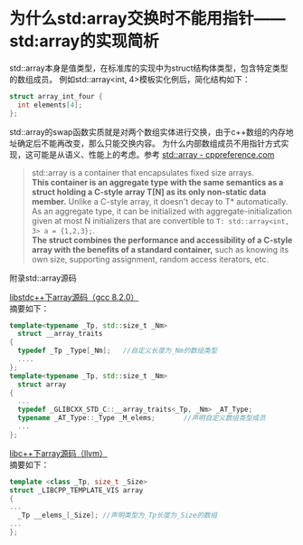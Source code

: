 # 为什么std:array交换时不能用指针——std:array的实现简析
std::array本身是值类型，在标准库的实现中为struct结构体类型，包含特定类型的数组成员。
例如std::array<int, 4>模板实化例后，简化结构如下：
```c++
struct array_int_four {
  int elements[4];
};
```
 std::array的swap函数实质就是对两个数组实体进行交换，由于c++数组的内存地址确定后不能再改变，那么只能交换内容。
为什么内部数组成员不用指针方式实现，这可能是从语义、性能上的考虑。参考
[std::array - cppreference.com](https://en.cppreference.com/w/cpp/container/array)
>std::array is a container that encapsulates fixed size arrays.   
>**This container is an aggregate type with the same semantics as a struct holding a C-style array T[N] as its only non-static data member.** Unlike a C-style array, it doesn't decay to T* automatically. As an aggregate type, it can be initialized with aggregate-initialization given at most N initializers that are convertible to `T: std::array<int, 3> a = {1,2,3};`.   
>**The struct combines the performance and accessibility of a  C-style array with the benefits of a standard container,** such as knowing  its own size, supporting assignment, random access iterators, etc. 

附录std::array源码

[libstdc++下array源码（gcc 8.2.0）](https://gcc.gnu.org/onlinedocs/gcc-8.2.0/libstdc++/api/a00041_source.html)   
摘要如下：
```c++
template<typename _Tp, std::size_t _Nm>
  struct __array_traits
{
  typedef _Tp _Type[_Nm];   //自定义长度为_Nm的数组类型
  ....
};
template<typename _Tp, std::size_t _Nm>
  struct array
{
  ...
  typedef _GLIBCXX_STD_C::__array_traits<_Tp, _Nm> _AT_Type;
  typename _AT_Type::_Type _M_elems;       //声明自定义数组类型成员
  ...
};
```
[libc++下array源码（llvm）](https://github.com/llvm-mirror/libcxx/blob/master/include/array)  
摘要如下：
```c++
template <class _Tp, size_t _Size>
struct _LIBCPP_TEMPLATE_VIS array
{
...
  _Tp __elems_[_Size]; //声明类型为_Tp长度为_Size的数组
...
};
```
